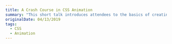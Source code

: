 ```yaml
---
title: A Crash Course in CSS Animation
summary: "This short talk introduces attendees to the basics of creating movement and animation with just CSS. Includes examples and demos to get them excited to try it out on there own and start exploring what animation can add to their own projects."
originalDate: 04/13/2019
tags:
  - CSS
  - Animation
---
```

